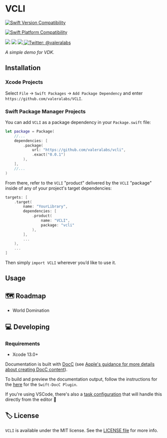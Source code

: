 # VCLI

<!-- Header Logo -->

<!--
<div align="center">
   <img width="600px" src="./Sources/VCLI/VCLI.docc/Resources/Images/banner-logo.png" alt="Banner Logo">
</div>

 -->

<!-- Badges -->

<p>

[![Swift Version Compatibility](https://img.shields.io/endpoint?url=https%3A%2F%2Fswiftpackageindex.com%2Fapi%2Fpackages%2Fvaleralabs%2FVCLI%2Fbadge%3Ftype%3Dswift-versions)](https://swiftpackageindex.com/valeralabs/VCLI)

[![Swift Platform Compatibility](https://img.shields.io/endpoint?url=https%3A%2F%2Fswiftpackageindex.com%2Fapi%2Fpackages%2Fvaleralabs%2FVCLI%2Fbadge%3Ftype%3Dplatforms)](https://swiftpackageindex.com/valeralabs/VCLI)

</p>

<p>
    <img src="https://img.shields.io/badge/License-MIT-blue.svg" />
    <img src="https://github.com/valeralabs/VCLI/workflows/Build%20&%20Test/badge.svg" />
    <a href="https://github.com/apple/swift-package-manager">
      <img src="https://img.shields.io/badge/spm-compatible-brightgreen.svg?style=flat" />
    </a>
    <a href="https://twitter.com/valeralabs">
        <img src="https://img.shields.io/badge/Contact-@valeralabs-lightgrey.svg?style=flat" alt="Twitter: @valeralabs" />
    </a>
</p>

<p align="center">

_A simple demo for VDK._

</p>

## Installation

### Xcode Projects

Select `File` -> `Swift Packages` -> `Add Package Dependency` and enter `https://github.com/valeralabs/VCLI`.

### Swift Package Manager Projects

You can add `VCLI` as a package dependency in your `Package.swift` file:

```swift
let package = Package(
    //...
    dependencies: [
        .package(
            url: "https://github.com/valeralabs/vcli",
            .exact("0.0.1")
        ),
    ],
    //...
)
```

From there, refer to the `VCLI` "product" delivered by the `VCLI` "package" inside of any of your project's target dependencies:

```swift
targets: [
    .target(
        name: "YourLibrary",
        dependencies: [
            .product(
                name: "VCLI",
                package: "vcli"
            ),
        ],
        ...
    ),
    ...
]
```

<!-- Proceed from above choice accordingly (and delete this comment) -->

Then simply `import VCLI` wherever you’d like to use it.

## Usage

## 🗺 Roadmap

- World Domination

## 💻 Developing

### Requirements

- Xcode 13.0+

Documentation is built with [DocC](https://developer.apple.com/documentation/docc) (see [Apple's guidance for more details about creating DocC content](https://developer.apple.com/documentation/docc/api-reference-syntax)).

To build and preview the documentation output, follow the instructions for the [here](https://github.com/apple/swift-docc-plugin#previewing-documentation) for the `Swift-DocC Plugin`.

If you're using VSCode, there's also a [task configuration](./.vscode/tasks.json) that will handle this directly from the editor 💪

## 🏷 License

`VCLI` is available under the MIT license. See the [LICENSE file](./LICENSE) for more info.
